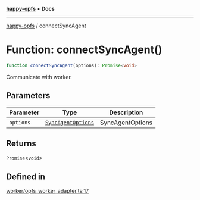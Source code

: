 [**happy-opfs**](../README.md) • **Docs**

***

[happy-opfs](../README.md) / connectSyncAgent

# Function: connectSyncAgent()

```ts
function connectSyncAgent(options): Promise<void>
```

Communicate with worker.

## Parameters

| Parameter | Type | Description |
| ------ | ------ | ------ |
| `options` | [`SyncAgentOptions`](../interfaces/SyncAgentOptions.md) | SyncAgentOptions |

## Returns

`Promise`\<`void`\>

## Defined in

[worker/opfs\_worker\_adapter.ts:17](https://github.com/JiangJie/happy-opfs/blob/a6314c4612c605f77895adcb9d6d91abcaafaa7d/src/worker/opfs_worker_adapter.ts#L17)
